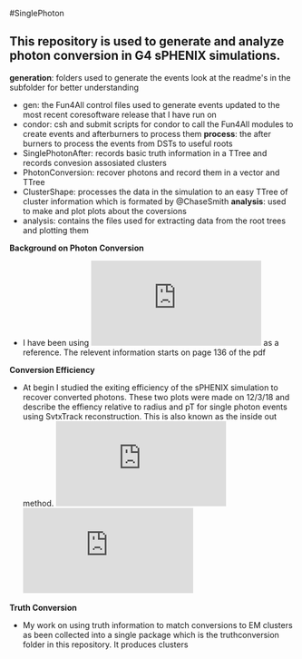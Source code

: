 #SinglePhoton
## This repository is used to generate and analyze photon conversion in G4 sPHENIX simulations.
**generation**: folders used to generate the events look at the readme's in the subfolder for better understanding 
- gen: the Fun4All control files used to generate events updated to the most recent coresoftware release that I have run on 
- condor: csh and submit scripts for condor to call the Fun4All modules to create events and afterburners to process them
**process**: the after burners to process the events from DSTs to useful roots 
- SinglePhotonAfter: records basic truth information in a TTree and records convesion assosiated clusters
- PhotonConversion: recover photons and record them in a vector and TTree
- ClusterShape: processes the data in the simulation to an easy TTree of cluster information which is formated by @ChaseSmith
**analysis**: used to make and plot plots about the coversions 
- analysis: contains the files used for extracting data from the root trees and plotting them

**Background on Photon Conversion**
- I have been using ![this ATLAS paper](https://github.com/FrancescoVassalli/SinglePhoton/files/2742038/4layerRecopT.pdf) as a reference. The relevent information starts on page 136 of the pdf

**Conversion Efficiency** 
- At begin I studied the exiting efficiency of the sPHENIX simulation to recover converted photons. These two plots were made on 12/3/18 and describe the effiency relative to radius and pT for single photon events using SvtxTrack reconstruction. This is also known as the inside out method. 
![pT](https://github.com/FrancescoVassalli/SinglePhoton/files/2742038/4layerRecopT.pdf)
![radius](https://github.com/FrancescoVassalli/SinglePhoton/files/2742038/4layerRecoR.pdf)

**Truth Conversion**
- My work on using truth information to match conversions to EM clusters as been collected into a single package which is the truthconversion folder in this repository. It produces clusters 
